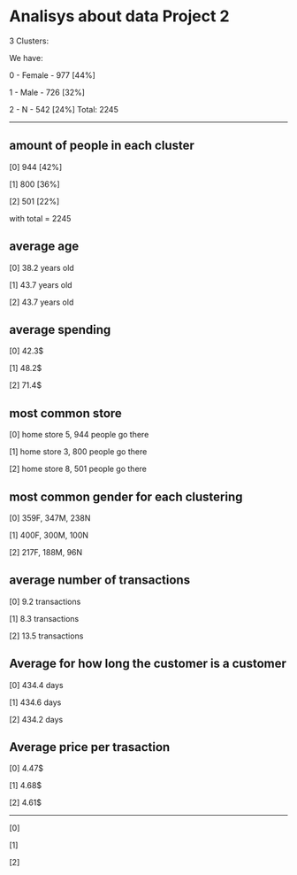 # Analisys about data Project 2
3 Clusters:

We have:

  0 - Female	- 977 [44%]
  
  1 - Male	- 726 [32%]
  
  2 - N		- 542 [24%]			Total: 2245

---
## amount of people in each cluster 

[0] 944 [42%]

[1] 800 [36%]

[2] 501 [22%]

with total = 2245


## average age 

[0] 38.2 years old

[1] 43.7 years old

[2] 43.7 years old


## average spending 

[0] 42.3$

[1] 48.2$

[2] 71.4$


## most common store

[0] home store 5, 944 people go there

[1] home store 3, 800 people go there

[2] home store 8, 501 people go there


## most common gender for each clustering

[0] 359F, 347M, 238N

[1] 400F, 300M, 100N

[2] 217F, 188M, 96N


## average number of transactions

[0] 9.2 transactions

[1] 8.3 transactions

[2] 13.5 transactions


## Average for how long the customer is a customer

[0] 434.4 days

[1] 434.6 days

[2] 434.2 days


## Average price per trasaction

[0] 4.47$

[1] 4.68$

[2] 4.61$


---
 
[0]

[1]

[2]

 
 
 

